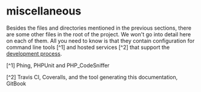 # miscellaneous

Besides the files and directories mentioned in the previous sections, there are some other files in the root of the project. We won't go into detail here on each of them. All you need to know is that they contain configuration for command line tools [^1] and hosted services [^2] that support the [development process](../../development_process.md).


[^1] Phing, PHPUnit and PHP_CodeSniffer

[^2] Travis CI, Coveralls, and the tool generating this documentation, GitBook